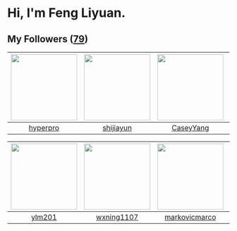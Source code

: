 # Hi, I'm Feng Liyuan.

## My Followers ([79](https://github.com/SunRunAway?tab=followers))

| <img src="https://avatars1.githubusercontent.com/u/2445111?v=4" width="150" height="150" /> | <img src="https://avatars0.githubusercontent.com/u/566037?v=4" width="150" height="150" /> | <img src="https://avatars1.githubusercontent.com/u/2445114?v=4" width="150" height="150" /> | <img src="https://avatars3.githubusercontent.com/u/1457382?v=4" width="150" height="150" /> |
| :-----------------------------------------------------------------------------------------: | :----------------------------------------------------------------------------------------: | :-----------------------------------------------------------------------------------------: | :-----------------------------------------------------------------------------------------: |
|                           [hyperpro](https://github.com/hyperpro)                           |                          [shijiayun](https://github.com/shijiayun)                         |                          [CaseyYang](https://github.com/CaseyYang)                          |                         [lintianzhi](https://github.com/lintianzhi)                         |

| <img src="https://avatars3.githubusercontent.com/u/588162?v=4" width="150" height="150" /> | <img src="https://avatars0.githubusercontent.com/u/42286315?v=4" width="150" height="150" /> | <img src="https://avatars2.githubusercontent.com/u/52882128?v=4" width="150" height="150" /> | <img src="https://avatars1.githubusercontent.com/u/1984045?v=4" width="150" height="150" /> |
| :----------------------------------------------------------------------------------------: | :------------------------------------------------------------------------------------------: | :------------------------------------------------------------------------------------------: | :-----------------------------------------------------------------------------------------: |
|                             [ylm201](https://github.com/ylm201)                            |                          [wxning1107](https://github.com/wxning1107)                         |                       [markovicmarco](https://github.com/markovicmarco)                      |                          [lzfee0227](https://github.com/lzfee0227)                          |